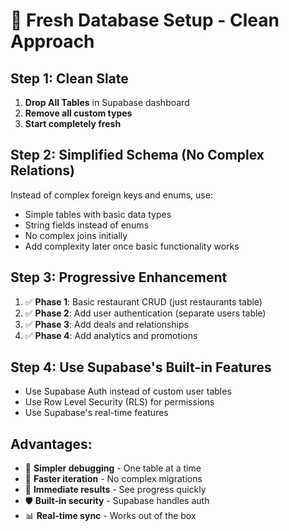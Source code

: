# 🚀 Fresh Database Setup - Clean Approach

## Step 1: Clean Slate
1. **Drop All Tables** in Supabase dashboard
2. **Remove all custom types**
3. **Start completely fresh**

## Step 2: Simplified Schema (No Complex Relations)
Instead of complex foreign keys and enums, use:
- Simple tables with basic data types
- String fields instead of enums
- No complex joins initially
- Add complexity later once basic functionality works

## Step 3: Progressive Enhancement
1. ✅ **Phase 1**: Basic restaurant CRUD (just restaurants table)
2. ✅ **Phase 2**: Add user authentication (separate users table)
3. ✅ **Phase 3**: Add deals and relationships
4. ✅ **Phase 4**: Add analytics and promotions

## Step 4: Use Supabase's Built-in Features
- Use Supabase Auth instead of custom user tables
- Use Row Level Security (RLS) for permissions
- Use Supabase's real-time features

## Advantages:
- 🎯 **Simpler debugging** - One table at a time
- 🔧 **Faster iteration** - No complex migrations
- 🚀 **Immediate results** - See progress quickly
- 🛡️ **Built-in security** - Supabase handles auth
- 📊 **Real-time sync** - Works out of the box

